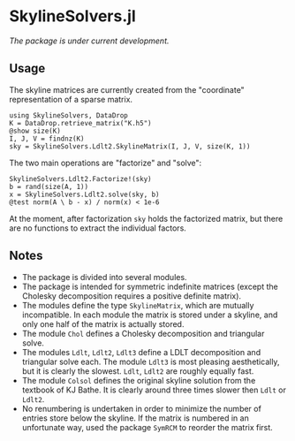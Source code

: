 # SkylineSolvers.jl

*The package is under current development.*

## Usage

The skyline matrices are currently created from the "coordinate" representation of a
sparse matrix.
```
using SkylineSolvers, DataDrop
K = DataDrop.retrieve_matrix("K.h5")
@show size(K)
I, J, V = findnz(K)     
sky = SkylineSolvers.Ldlt2.SkylineMatrix(I, J, V, size(K, 1))
```

The two main operations are "factorize" and "solve":
```
SkylineSolvers.Ldlt2.Factorize!(sky)
b = rand(size(A, 1))
x = SkylineSolvers.Ldlt2.solve(sky, b)
@test norm(A \ b - x) / norm(x) < 1e-6
```

At the moment, after factorization `sky` holds the factorized matrix, but there
are no functions to extract the individual factors.

## Notes

- The package is divided into several modules.
- The package is intended for symmetric indefinite matrices (except the Cholesky
  decomposition requires a positive definite matrix).
- The modules define the type `SkylineMatrix`, which are mutually incompatible.
  In each module the matrix is stored under a skyline, and only one half of the
  matrix is actually stored.
- The module `Chol` defines a Cholesky decomposition and triangular solve.
- The modules `Ldlt`, `Ldlt2`, `Ldlt3` define a LDLT decomposition and
  triangular solve each. The module `Ldlt3` is most pleasing aesthetically, but
  it is clearly the slowest. `Ldlt`, `Ldlt2` are roughly equally fast.
- The module `Colsol` defines the original skyline solution from the textbook of
  KJ Bathe. It is clearly around three times slower then  `Ldlt` or `Ldlt2`.
- No renumbering is undertaken in order to minimize the number of entries store
  below the skyline. If the matrix is numbered in an unfortunate way, used the
  package `SymRCM` to reorder the matrix first.